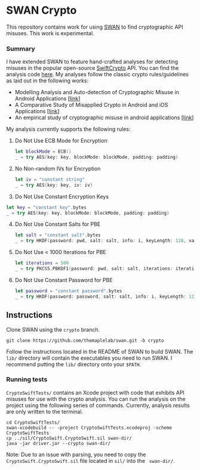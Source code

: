 

# SWAN Crypto

This repository contains work for using [SWAN](https://github.com/themaplelab/swan) to find cryptographic API misuses. This work is experimental.

### Summary

I have extended SWAN to feature hand-crafted analyses for detecting misuses in the popular open-source [SwiftCrypto](https://github.com/krzyzanowskim/CryptoSwift) API. You can find the analysis code [here](https://github.com/themaplelab/swan/blob/crypto/jvm/ca.ualberta.maple.swan.spds/src/scala/ca/ualberta/maple/swan/spds/analysis/crypto/CryptoAnalysis.scala). My analyses follow the classic crypto rules/guidelines as laid out in the following works:

- Modelling Analysis and Auto-detection of Cryptographic Misuse in Android Applications [[link](https://ieeexplore.ieee.org/document/6945307)]
- A Comparative Study of Misapplied Crypto in Android and iOS Applications [[link](https://www.semanticscholar.org/paper/A-Comparative-Study-of-Misapplied-Crypto-in-Android-Feichtner/d3c48ad2e7e67521f5847f596ab8b3ca37f6b5a4)]
- An empirical study of cryptographic misuse in android applications [[link](https://dl.acm.org/doi/10.1145/2508859.2516693)]

My analysis currently supports the following rules:

1. Do Not Use ECB Mode for Encryption

   ```swift
   let blockMode = ECB()
   _ = try AES(key: key, blockMode: blockMode, padding: padding)
   ```

2. No Non-random IVs for Encryption

   ```swift
   let iv = "constant string"
   _ = try AES(key: key, iv: iv)
   ```

3.  Do Not Use Constant Encryption Keys

   ```swift
   let key = "constant key".bytes
   _ = try AES(key: key, blockMode: blockMode, padding: padding)
   ```

4. Do Not Use Constant Salts for PBE

   ```swift
   let salt = "constant salt".bytes
   _ = try HKDF(password: pwd, salt: salt, info: i, keyLength: 128, variant: .sha2(.sha256))
   ```

5. Do Not Use < 1000 Iterations for PBE

   ```swift
   let iterations = 500
   _ = try PKCS5.PBKDF1(password: pwd, salt: salt, iterations: iterations, keyLength: 128)
   ```

6. Do Not Use Constant Password for PBE

   ```swift
   let password = "constant password".bytes
   _ = try HKDF(password: password, salt: salt, info: i, keyLength: 128, variant: .sha2(.sha256))
   ```

## Instructions

Clone SWAN using the `crypto` branch.

```shell
git clone https://github.com/themaplelab/swan.git -b crypto
```

Follow the instructions located in the README of SWAN to build SWAN. The `lib/` directory will contain the executables you need to run SWAN. I recommend putting the `lib/` directory onto your `$PATH`.

### Running tests

`CryptoSwiftTests/` contains an Xcode project with code that exhibits API misuses for use with the crypto analysis. You can run the analysis on the project using the following series of commands. Currently, analysis results are only written to the terminal.

```
cd CryptoSwiftTests/
swan-xcodebuild -- -project CryptoSwiftTests.xcodeproj -scheme CryptoSwiftTests
cp ../sil/CryptoSwift.CryptoSwift.sil swan-dir/
java -jar driver.jar --crypto swan-dir/
```

Note: Due to an issue with parsing, you need to copy  the `CryptoSwift.CryptoSwift.sil` file located in `sil/` into the ` swan-dir/`.
